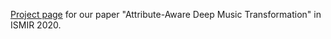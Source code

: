 [Project page](https://lisakawai.github.io/music_transformation/) for our paper "Attribute-Aware Deep Music Transformation" in ISMIR 2020.
